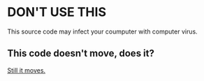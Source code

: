 # DON'T USE THIS
This source code may infect your coumputer with computer virus.
## This code doesn't move, does it?
[Still it moves.](https://en.wikipedia.org/wiki/And_yet_it_moves)